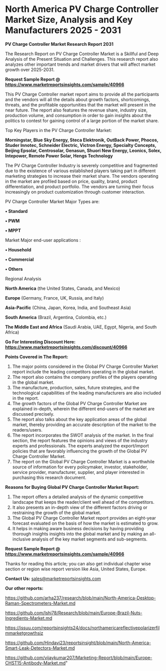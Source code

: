 # North America PV Charge Controller Market Size, Analysis and Key Manufacturers 2025 - 2031

<strong>PV Charge Controller Market Research Report 2031</strong>

The Research Report on PV Charge Controller Market is a Skillful and Deep Analysis of the Present Situation and Challenges. This research report also analyzes other important trends and market drivers that will affect market growth over 2025-2031.

<strong>Request Sample Report @ <a href=https://www.marketreportsinsights.com/sample/40966>https://www.marketreportsinsights.com/sample/40966</a></strong>

This PV Charge Controller market report aims to provide all the participants and the vendors will all the details about growth factors, shortcomings, threats, and the profitable opportunities that the market will present in the near future. The report also features the revenue share, industry size, production volume, and consumption in order to gain insights about the politics to contest for gaining control of a large portion of the market share.

Top Key Players in the PV Charge Controller Market:

<strong>Morningstar, Blue Sky Energy, Steca Elektronik, OutBack Power, Phocos, Studer Innotec, Schneider Electric, Victron Energy, Specialty Concepts, Beijing Epsolar, Centrosolar, Genasun, Shuori New Energy, Leonics, Solex, Intepower, Remote Power Solar, Hengs Technology</strong>

The PV Charge Controller Industry is severely competitive and fragmented due to the existence of various established players taking part in different marketing strategies to increase their market share. The vendors operating in the market are profiled based on price, quality, brand, product differentiation, and product portfolio. The vendors are turning their focus increasingly on product customization through customer interaction.

PV Charge Controller Market Major Types are:

<strong>•  Standard

•  PWM

•  MPPT</strong>

Market Major end-user applications :

<strong>•  Household

•  Commercial

•  Others</strong>

Regional Analysis

</u><strong><b>North America</b></strong> (the United States, Canada, and Mexico)

<strong><b>Europe </b></strong>(Germany, France, UK, Russia, and Italy)

<strong><b>Asia-Pacific</b></strong> (China, Japan, Korea, India, and Southeast Asia)

<strong><b>South America</b></strong> (Brazil, Argentina, Colombia, etc.)

<strong><b>The Middle East and Africa</b></strong> (Saudi Arabia, UAE, Egypt, Nigeria, and South Africa)

<strong>Go For Interesting Discount Here: <a href=https://www.marketreportsinsights.com/discount/40966>https://www.marketreportsinsights.com/discount/40966</a></strong>

<strong>Points Covered in The Report:</strong>
<ol>
  <li>The major points considered in the Global PV Charge Controller Market report include the leading competitors operating in the global market.</li>
  <li>The report also contains the company profiles of the players operating in the global market.</li>
  <li>The manufacture, production, sales, future strategies, and the technological capabilities of the leading manufacturers are also included in the report.</li>
  <li>The growth factors of the Global PV Charge Controller Market are explained in-depth, wherein the different end-users of the market are discussed precisely.</li>
  <li>The report also talks about the key application areas of the global market, thereby providing an accurate description of the market to the readers/users.</li>
  <li>The report incorporates the SWOT analysis of the market. In the final section, the report features the opinions and views of the industry experts and professionals. The experts analyzed the export/import policies that are favorably influencing the growth of the Global PV Charge Controller Market.</li>
  <li>The report on the Global PV Charge Controller Market is a worthwhile source of information for every policymaker, investor, stakeholder, service provider, manufacturer, supplier, and player interested in purchasing this research document.</li>
</ol>
<strong>Reasons for Buying Global PV Charge Controller Market Report:</strong>

<ol>
  <li>The report offers a detailed analysis of the dynamic competitive landscape that keeps the reader/client well ahead of the competitors.</li>
  <li>It also presents an in-depth view of the different factors driving or restraining the growth of the global market.</li>
  <li>The Global PV Charge Controller Market report provides an eight-year forecast evaluated on the basis of how the market is estimated to grow.</li>
  <li>It helps in making aware business decisions by having providing thorough insights insights into the global market and by making an all-inclusive analysis of the key market segments and sub-segments.</li>
</ol>
<strong>Request Sample Report @ <a href=https://www.marketreportsinsights.com/sample/40966>https://www.marketreportsinsights.com/sample/40966</a></strong>


Thanks for reading this article; you can also get individual chapter wise section or region wise report version like Asia, United States, Europe.

<strong>Contact Us:</strong>
sales@marketreportsinsights.com

<strong>Our other reports:</strong>

<a href=https://github.com/arha237/research/blob/main/North-America-Desktop-Raman-Spectrometers-Market.md>https://github.com/arha237/research/blob/main/North-America-Desktop-Raman-Spectrometers-Market.md</a>

<a href=https://github.com/Ishi78/Research/blob/main/Europe-Brazil-Nuts-Ingredients-Market.md>https://github.com/Ishi78/Research/blob/main/Europe-Brazil-Nuts-Ingredients-Market.md</a>

<a href=https://issuu.com/reportsinsights24/docs/northamericareflectivepolarizerfilmmarketgrowthsiz>https://issuu.com/reportsinsights24/docs/northamericareflectivepolarizerfilmmarketgrowthsiz</a>

<a href=https://github.com/Hindavi23/reportsinsight/blob/main/North-America-Smart-Leak-Detectors-Market.md>https://github.com/Hindavi23/reportsinsight/blob/main/North-America-Smart-Leak-Detectors-Market.md</a>

<a href=https://github.com/vijaykumar207/Marketing-Report/blob/main/Europe-CHST15-Antibody-Market.md>https://github.com/vijaykumar207/Marketing-Report/blob/main/Europe-CHST15-Antibody-Market.md</a>"
